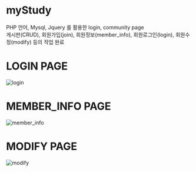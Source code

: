 # myStudy
PHP 언어, Mysql, Jquery 를 활용한 login, community page <br>
게시판(CRUD), 회원가입(join), 회원정보(member_info), 회원로그인(login), 회원수정(modify) 등의 작업 완료

# LOGIN PAGE
![login](https://user-images.githubusercontent.com/51243212/117682618-3685c000-b1ee-11eb-85cd-a1d784c172a6.jpg)

# MEMBER_INFO PAGE
![member_info](https://user-images.githubusercontent.com/51243212/117683714-4f42a580-b1ef-11eb-860a-694cd6740ee5.jpg)

# MODIFY PAGE
![modify](https://user-images.githubusercontent.com/51243212/117683763-5964a400-b1ef-11eb-8a9e-f50a3b171f0a.jpg)